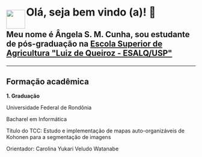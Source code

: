<img style = "margin-top: 50px" align="left" width="50px" src="https://imagens.usp.br/wp-content/uploads/ESALQ.jpg">

# Olá, seja bem vindo (a)! 👋
## Meu nome é Ângela S. M. Cunha, sou estudante de pós-graduação na <a href="https://www.esalq.usp.br/">Escola Superior de Agricultura "Luiz de Queiroz - ESALQ/USP"</a> </p>

<hr>

## Formação acadêmica
<p> <strong> 1. Graduação </strong> </p> 
<p> Universidade Federal de Rondônia </p>
<p> Bacharel em Informática </p>
<p> Título do TCC: Estudo e implementação de mapas auto-organizáveis de Kohonen para a segmentação de imagens</p>
<p> Orientador: Carolina Yukari Veludo Watanabe</p>


